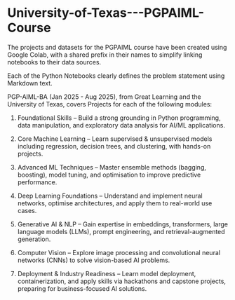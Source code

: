 # University-of-Texas---PGPAIML-Course

The projects and datasets for the PGPAIML course have been created using Google Colab, with a shared prefix in their names to simplify linking notebooks to their data sources.

Each of the Python Notebooks clearly defines the problem statement using Markdown text.

PGP-AIML-BA (Jan 2025 - Aug 2025), from Great Learning and the University of Texas, covers Projects for each of the following modules:

1.	Foundational Skills – Build a strong grounding in Python programming, data manipulation, and exploratory data analysis for AI/ML applications.
   
2.	Core Machine Learning – Learn supervised & unsupervised models including regression, decision trees, and clustering, with hands-on projects.
   
3.	Advanced ML Techniques – Master ensemble methods (bagging, boosting), model tuning, and optimisation to improve predictive performance.

4.	Deep Learning Foundations – Understand and implement neural networks, optimise architectures, and apply them to real-world use cases.

5.	Generative AI & NLP – Gain expertise in embeddings, transformers, large language models (LLMs), prompt engineering, and retrieval-augmented generation.
   
6.  Computer Vision – Explore image processing and convolutional neural networks (CNNs) to solve vision-based AI problems.
   
7.	Deployment & Industry Readiness – Learn model deployment, containerization, and apply skills via hackathons and capstone projects, preparing for business-focused AI solutions.

